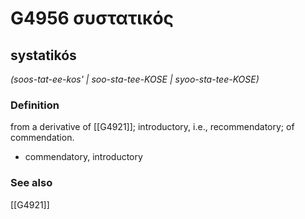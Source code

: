 # G4956 συστατικός

## systatikós

_(soos-tat-ee-kos' | soo-sta-tee-KOSE | syoo-sta-tee-KOSE)_

### Definition

from a derivative of [[G4921]]; introductory, i.e., recommendatory; of commendation.

- commendatory, introductory

### See also

[[G4921]]

